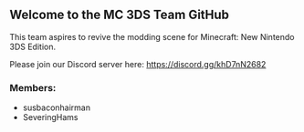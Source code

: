 ## Welcome to the MC 3DS Team GitHub

This team aspires to revive the modding scene for Minecraft: New Nintendo 3DS Edition.

Please join our Discord server here: https://discord.gg/khD7nN2682

### Members:
- susbaconhairman
- SeveringHams
